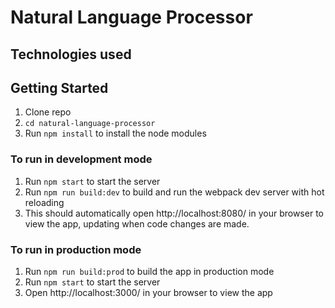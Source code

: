 # Natural Language Processor

## Technologies used

## Getting Started

1. Clone repo
2. `cd natural-language-processor`
3. Run `npm install` to install the node modules

### To run in development mode

1. Run `npm start` to start the server
2. Run `npm run build:dev` to build and run the webpack dev server with hot reloading
3. This should automatically open http://localhost:8080/ in your browser to view the app, updating when code changes are made.

### To run in production mode

1. Run `npm run build:prod` to build the app in production mode
2. Run `npm start` to start the server
3. Open http://localhost:3000/ in your browser to view the app
